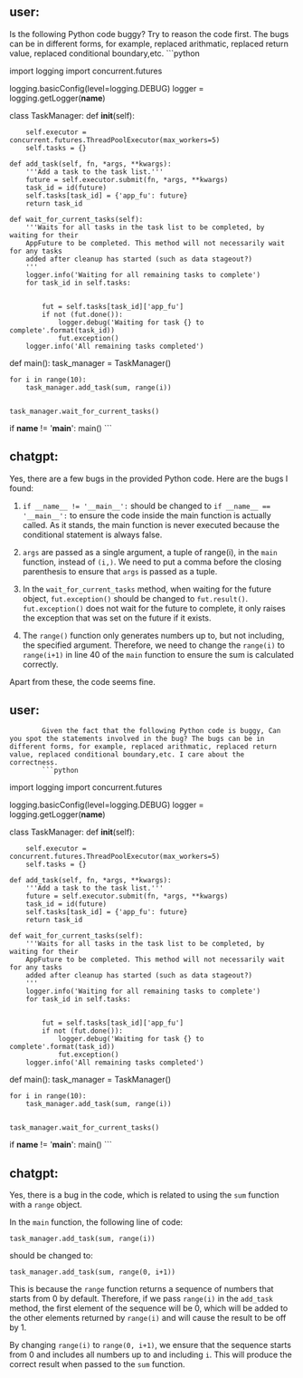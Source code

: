 

## user: 

Is the following Python code buggy? Try to reason the code first. The bugs can be in different forms, for example, replaced arithmatic, replaced return value, replaced conditional boundary,etc.
            ```python
            















import logging
import concurrent.futures


logging.basicConfig(level=logging.DEBUG)
logger = logging.getLogger(__name__)


class TaskManager:
    def __init__(self):
        
        self.executor = concurrent.futures.ThreadPoolExecutor(max_workers=5)
        self.tasks = {}
    
    def add_task(self, fn, *args, **kwargs):
        '''Add a task to the task list.'''
        future = self.executor.submit(fn, *args, **kwargs)
        task_id = id(future)
        self.tasks[task_id] = {'app_fu': future}
        return task_id
    
    def wait_for_current_tasks(self):
        '''Waits for all tasks in the task list to be completed, by waiting for their
        AppFuture to be completed. This method will not necessarily wait for any tasks
        added after cleanup has started (such as data stageout?)
        '''
        logger.info('Waiting for all remaining tasks to complete')
        for task_id in self.tasks:
            
            
            fut = self.tasks[task_id]['app_fu']
            if not (fut.done()):
                logger.debug('Waiting for task {} to complete'.format(task_id))
                fut.exception()
        logger.info('All remaining tasks completed')



def main():
    task_manager = TaskManager()
    
    
    for i in range(10):
        task_manager.add_task(sum, range(i))
    
    
    task_manager.wait_for_current_tasks()


if __name__ != '__main__':
    main()
            ```
            

## chatgpt: 

Yes, there are a few bugs in the provided Python code. Here are the bugs I found:

1. `if __name__ != '__main__':` should be changed to `if __name__ == '__main__':` to ensure the code inside the main function is actually called. As it stands, the main function is never executed because the conditional statement is always false.

2. `args` are passed as a single argument, a tuple of range(i), in the `main` function, instead of `(i,)`. We need to put a comma before the closing parenthesis to ensure that `args` is passed as a tuple.

3. In the `wait_for_current_tasks` method, when waiting for the future object, `fut.exception()` should be changed to `fut.result()`. `fut.exception()` does not wait for the future to complete, it only raises the exception that was set on the future if it exists.

4. The `range()` function only generates numbers up to, but not including, the specified argument. Therefore, we need to change the `range(i)` to `range(i+1)` in line 40 of the `main` function to ensure the sum is calculated correctly.

Apart from these, the code seems fine.

## user: 


            Given the fact that the following Python code is buggy, Can you spot the statements involved in the bug? The bugs can be in different forms, for example, replaced arithmatic, replaced return value, replaced conditional boundary,etc. I care about the correctness.
            ```python
            















import logging
import concurrent.futures


logging.basicConfig(level=logging.DEBUG)
logger = logging.getLogger(__name__)


class TaskManager:
    def __init__(self):
        
        self.executor = concurrent.futures.ThreadPoolExecutor(max_workers=5)
        self.tasks = {}
    
    def add_task(self, fn, *args, **kwargs):
        '''Add a task to the task list.'''
        future = self.executor.submit(fn, *args, **kwargs)
        task_id = id(future)
        self.tasks[task_id] = {'app_fu': future}
        return task_id
    
    def wait_for_current_tasks(self):
        '''Waits for all tasks in the task list to be completed, by waiting for their
        AppFuture to be completed. This method will not necessarily wait for any tasks
        added after cleanup has started (such as data stageout?)
        '''
        logger.info('Waiting for all remaining tasks to complete')
        for task_id in self.tasks:
            
            
            fut = self.tasks[task_id]['app_fu']
            if not (fut.done()):
                logger.debug('Waiting for task {} to complete'.format(task_id))
                fut.exception()
        logger.info('All remaining tasks completed')



def main():
    task_manager = TaskManager()
    
    
    for i in range(10):
        task_manager.add_task(sum, range(i))
    
    
    task_manager.wait_for_current_tasks()


if __name__ != '__main__':
    main()
            ```
            

## chatgpt: 

Yes, there is a bug in the code, which is related to using the `sum` function with a `range` object.

In the `main` function, the following line of code:

```
task_manager.add_task(sum, range(i))
```

should be changed to:

```
task_manager.add_task(sum, range(0, i+1))
```

This is because the `range` function returns a sequence of numbers that starts from 0 by default. Therefore, if we pass `range(i)` in the `add_task` method, the first element of the sequence will be 0, which will be added to the other elements returned by `range(i)` and will cause the result to be off by 1.

By changing `range(i)` to `range(0, i+1)`, we ensure that the sequence starts from 0 and includes all numbers up to and including `i`. This will produce the correct result when passed to the `sum` function.